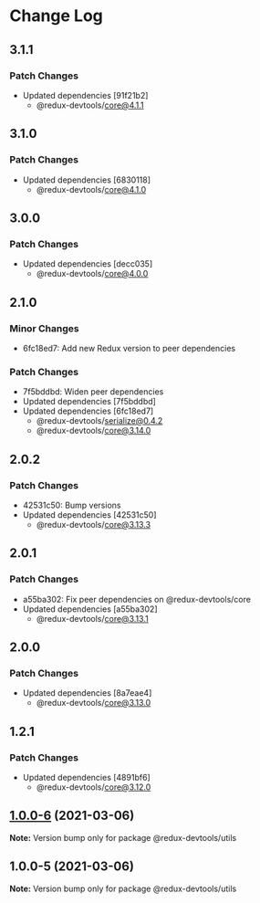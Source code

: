 # Change Log

## 3.1.1

### Patch Changes

- Updated dependencies [91f21b2]
  - @redux-devtools/core@4.1.1

## 3.1.0

### Patch Changes

- Updated dependencies [6830118]
  - @redux-devtools/core@4.1.0

## 3.0.0

### Patch Changes

- Updated dependencies [decc035]
  - @redux-devtools/core@4.0.0

## 2.1.0

### Minor Changes

- 6fc18ed7: Add new Redux version to peer dependencies

### Patch Changes

- 7f5bddbd: Widen peer dependencies
- Updated dependencies [7f5bddbd]
- Updated dependencies [6fc18ed7]
  - @redux-devtools/serialize@0.4.2
  - @redux-devtools/core@3.14.0

## 2.0.2

### Patch Changes

- 42531c50: Bump versions
- Updated dependencies [42531c50]
  - @redux-devtools/core@3.13.3

## 2.0.1

### Patch Changes

- a55ba302: Fix peer dependencies on @redux-devtools/core
- Updated dependencies [a55ba302]
  - @redux-devtools/core@3.13.1

## 2.0.0

### Patch Changes

- Updated dependencies [8a7eae4]
  - @redux-devtools/core@3.13.0

## 1.2.1

### Patch Changes

- Updated dependencies [4891bf6]
  - @redux-devtools/core@3.12.0

## [1.0.0-6](https://github.com/reduxjs/redux-devtools/compare/@redux-devtools/utils@1.0.0-5...@redux-devtools/utils@1.0.0-6) (2021-03-06)

**Note:** Version bump only for package @redux-devtools/utils

## 1.0.0-5 (2021-03-06)

**Note:** Version bump only for package @redux-devtools/utils
